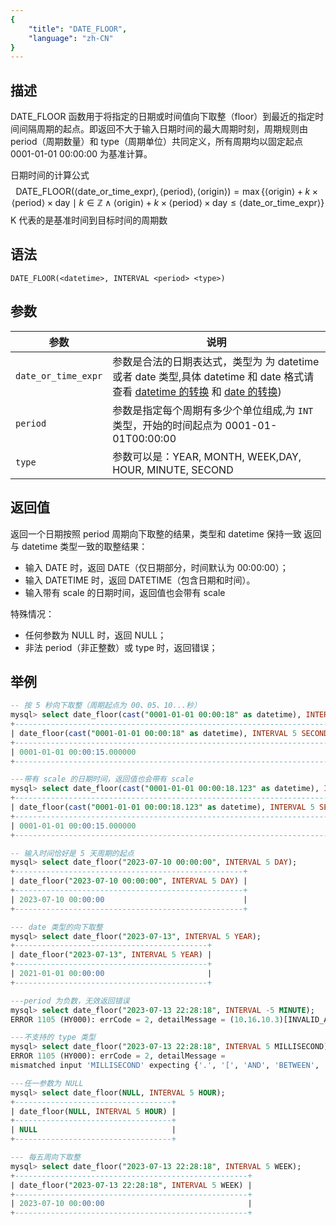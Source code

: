 ```yaml
---
{
    "title": "DATE_FLOOR",
    "language": "zh-CN"
}
---
```


## 描述

DATE_FLOOR 函数用于将指定的日期或时间值向下取整（floor）到最近的指定时间间隔周期的起点。即返回不大于输入日期时间的最大周期时刻，周期规则由 period（周期数量）和 type（周期单位）共同定义，所有周期均以固定起点 0001-01-01 00:00:00 为基准计算。

日期时间的计算公式
$$
\text{DATE\_FLOOR}(\langle\text{date\_or\_time\_expr}\rangle, \langle\text{period}\rangle, \langle\text{origin}\rangle) = \max\{\langle\text{origin}\rangle + k \times \langle\text{period}\rangle \times \text{day} \mid k \in \mathbb{Z} \land \langle\text{origin}\rangle + k \times \langle\text{period}\rangle \times \text{day} \leq \langle\text{date\_or\_time\_expr}\rangle\}
$$
K 代表的是基准时间到目标时间的周期数

## 语法

`DATE_FLOOR(<datetime>, INTERVAL <period> <type>)`

## 参数

| 参数 | 说明 |
| -- | -- |
| `date_or_time_expr` | 参数是合法的日期表达式，类型为 为 datetime 或者 date 类型,具体 datetime 和 date 格式请查看 [datetime 的转换](../../../../../current/sql-manual/basic-element/sql-data-types/conversion/datetime-conversion) 和 [date 的转换](../../../../../current/sql-manual/basic-element/sql-data-types/conversion/date-conversion)) |
| `period` | 参数是指定每个周期有多少个单位组成,为 `INT` 类型，开始的时间起点为 0001-01-01T00:00:00 |
| `type` | 参数可以是：YEAR, MONTH, WEEK,DAY, HOUR, MINUTE, SECOND |

## 返回值

返回一个日期按照 period 周期向下取整的结果，类型和 datetime 保持一致
返回与 datetime 类型一致的取整结果：
- 输入 DATE 时，返回 DATE（仅日期部分，时间默认为 00:00:00）；
- 输入 DATETIME 时，返回 DATETIME（包含日期和时间）。
- 输入带有 scale 的日期时间，返回值也会带有 scale

特殊情况：
- 任何参数为 NULL 时，返回 NULL；
- 非法 period（非正整数）或 type 时，返回错误；

## 举例

```sql
-- 按 5 秒向下取整（周期起点为 00、05、10...秒）
mysql> select date_floor(cast("0001-01-01 00:00:18" as datetime), INTERVAL 5 SECOND);
+------------------------------------------------------------------------+
| date_floor(cast("0001-01-01 00:00:18" as datetime), INTERVAL 5 SECOND) |
+------------------------------------------------------------------------+
| 0001-01-01 00:00:15.000000                                             |
+------------------------------------------------------------------------+

---带有 scale 的日期时间，返回值也会带有 scale
mysql> select date_floor(cast("0001-01-01 00:00:18.123" as datetime), INTERVAL 5 SECOND);
+----------------------------------------------------------------------------+
| date_floor(cast("0001-01-01 00:00:18.123" as datetime), INTERVAL 5 SECOND) |
+----------------------------------------------------------------------------+
| 0001-01-01 00:00:15.000000                                                 |
+----------------------------------------------------------------------------+

-- 输入时间恰好是 5 天周期的起点
mysql> select date_floor("2023-07-10 00:00:00", INTERVAL 5 DAY);
+---------------------------------------------------+
| date_floor("2023-07-10 00:00:00", INTERVAL 5 DAY) |
+---------------------------------------------------+
| 2023-07-10 00:00:00                               |
+---------------------------------------------------+

--- date 类型的向下取整
mysql> select date_floor("2023-07-13", INTERVAL 5 YEAR);
+-------------------------------------------+
| date_floor("2023-07-13", INTERVAL 5 YEAR) |
+-------------------------------------------+
| 2021-01-01 00:00:00                       |
+-------------------------------------------+

---period 为负数，无效返回错误
mysql> select date_floor("2023-07-13 22:28:18", INTERVAL -5 MINUTE);
ERROR 1105 (HY000): errCode = 2, detailMessage = (10.16.10.3)[INVALID_ARGUMENT]Operation minute_floor of 2023-07-13 22:28:18, -5 input wrong parameters, period can not be negative or zero

---不支持的 type 类型
mysql> select date_floor("2023-07-13 22:28:18", INTERVAL 5 MILLISECOND);
ERROR 1105 (HY000): errCode = 2, detailMessage = 
mismatched input 'MILLISECOND' expecting {'.', '[', 'AND', 'BETWEEN', 'COLLATE', 'DAY', 'DIV', 'HOUR', 'IN', 'IS', 'LIKE', 'MATCH', 'MATCH_ALL', 'MATCH_ANY', 'MATCH_PHRASE', 'MATCH_PHRASE_EDGE', 'MATCH_PHRASE_PREFIX', 'MATCH_REGEXP', 'MINUTE', 'MONTH', 'NOT', 'OR', 'QUARTER', 'REGEXP', 'RLIKE', 'SECOND', 'WEEK', 'XOR', 'YEAR', EQ, '<=>', NEQ, '<', LTE, '>', GTE, '+', '-', '*', '/', '%', '&', '&&', '|', '||', '^'}(line 1, pos 52)

---任一参数为 NULL
mysql> select date_floor(NULL, INTERVAL 5 HOUR);
+-----------------------------------+
| date_floor(NULL, INTERVAL 5 HOUR) |
+-----------------------------------+
| NULL                              |
+-----------------------------------+

--- 每五周向下取整
mysql> select date_floor("2023-07-13 22:28:18", INTERVAL 5 WEEK);
+----------------------------------------------------+
| date_floor("2023-07-13 22:28:18", INTERVAL 5 WEEK) |
+----------------------------------------------------+
| 2023-07-10 00:00:00                                |
+----------------------------------------------------+
```
